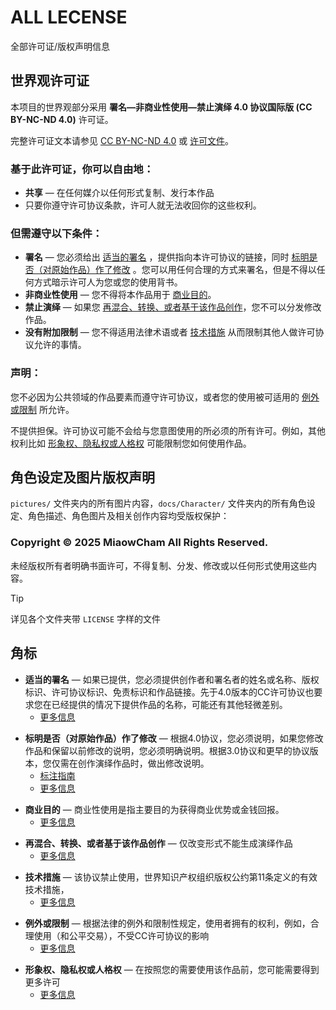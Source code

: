 # ALL LECENSE

全部许可证/版权声明信息

## 世界观许可证

本项目的世界观部分采用 **署名—非商业性使用—禁止演绎 4.0 协议国际版 (CC BY-NC-ND 4.0)** 许可证。

完整许可证文本请参见 [CC BY-NC-ND 4.0](https://creativecommons.org/licenses/by-nc-nd/4.0/) 或 [许可文件](https://github.com/MiaowCham/World-View_and_Vharacter-Setting/blob/main/docs/World-Viel/LICENSE)。

### 基于此许可证，你可以自由地：

- **共享** — 在任何媒介以任何形式复制、发行本作品
- 只要你遵守许可协议条款，许可人就无法收回你的这些权利。

### 但需遵守以下条件：

- **署名** — 您必须给出 [适当的署名](#footnote-1) ，提供指向本许可协议的链接，同时 [标明是否（对原始作品）作了修改](#footnote-2) 。您可以用任何合理的方式来署名，但是不得以任何方式暗示许可人为您或您的使用背书。
- **非商业性使用** — 您不得将本作品用于 [商业目的](#footnote-3)。
- **禁止演绎** — 如果您 [再混合、转换、或者基于该作品创作](#footnote-4)，您不可以分发修改作品。
- **没有附加限制** — 您不得适用法律术语或者 [技术措施](#footnote-5) 从而限制其他人做许可协议允许的事情。

### 声明：

您不必因为公共领域的作品要素而遵守许可协议，或者您的使用被可适用的 [例外或限制](#footnote-6) 所允许。

不提供担保。许可协议可能不会给与您意图使用的所必须的所有许可。例如，其他权利比如 [形象权、隐私权或人格权](#footnote-7) 可能限制您如何使用作品。

## 角色设定及图片版权声明

`pictures/` 文件夹内的所有图片内容，`docs/Character/` 文件夹内的所有角色设定、角色描述、角色图片及相关创作内容均受版权保护：

### **Copyright © 2025 MiaowCham All Rights Reserved.**

未经版权所有者明确书面许可，不得复制、分发、修改或以任何形式使用这些内容。

> [!tip]
详见各个文件夹带 `LICENSE` 字样的文件

## 角标
<div id="footnote-1">

- **适当的署名** — 如果已提供，您必须提供创作者和署名者的姓名或名称、版权标识、许可协议标识、免责标识和作品链接。先于4.0版本的CC许可协议也要求您在已经提供的情况下提供作品的名称，可能还有其他轻微差别。
  - [更多信息](https://wiki.creativecommons.org/License_Versions#Detailed_attribution_comparison_chart)
</div>

<div id="footnote-2">

- **标明是否（对原始作品）作了修改** — 根据4.0协议，您必须说明，如果您修改作品和保留以前修改的说明，您必须明确说明。根据3.0协议和更早的协议版本，您仅需在创作演绎作品时，做出修改说明。
  - [标注指南](https://wiki.creativecommons.org/License_Versions#Detailed_attribution_comparison_chart)
  - [更多信息](https://wiki.creativecommons.org/License_Versions#Modifications_and_adaptations_must_be_marked_as_such)
</div>
<div id="footnote-3">

- **商业目的** — 商业性使用是指主要目的为获得商业优势或金钱回报。
  - [更多信息](https://creativecommons.org/faq/#does-my-use-violate-the-noncommercial-clause-of-the-licenses)
</div>
<div id="footnote-4">

- **再混合、转换、或者基于该作品创作** — 仅改变形式不能生成演绎作品
  - [更多信息](https://creativecommons.org/faq/#when-is-my-use-considered-an-adaptation)
</div>
<div id="footnote-5">

- **技术措施** — 该协议禁止使用，世界知识产权组织版权公约第11条定义的有效技术措施，
  - [更多信息](https://wiki.creativecommons.org/License_Versions#Application_of_effective_technological_measures_by_users_of_CC-licensed_works_prohibited)
</div>
<div id="footnote-6">

- **例外或限制** — 根据法律的例外和限制性规定，使用者拥有的权利，例如，合理使用（和公平交易），不受CC许可协议的影响
  - [更多信息](https://wiki.creativecommons.org/Frequently_Asked_Questions#Do_Creative_Commons_licenses_affect_exceptions_and_limitations_to_copyright.2C_such_as_fair_dealing_and_fair_use.3F)
</div>
<div id="footnote-7">

- **形象权、隐私权或人格权** — 在按照您的需要使用该作品前，您可能需要得到更多许可
  - [更多信息](https://wiki.creativecommons.org/Considerations_for_licensors_and_licensees)
</div>